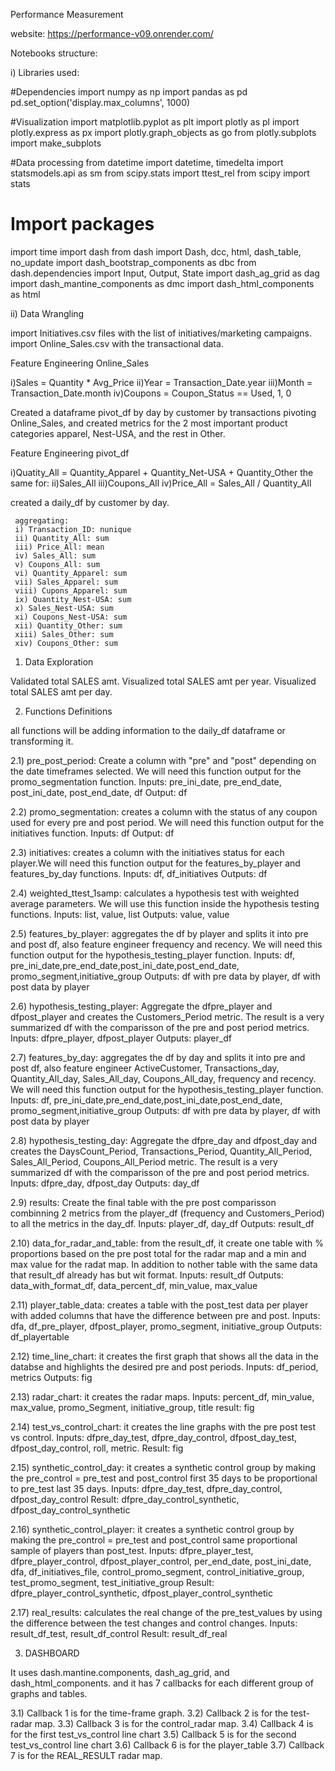 Performance Measurement

website: https://performance-v09.onrender.com/

Notebooks structure:


i) Libraries used:

#Dependencies
import numpy as np
import pandas as pd
pd.set_option('display.max_columns', 1000)

#Visualization
import matplotlib.pyplot as plt
import plotly as pl
import plotly.express as px
import plotly.graph_objects as go
from plotly.subplots import make_subplots 

#Data processing
from datetime import datetime, timedelta
import statsmodels.api as sm
from scipy.stats import ttest_rel
from scipy import stats

# Import packages
import time
import dash
from dash import Dash, dcc, html, dash_table, no_update
import dash_bootstrap_components as dbc
from dash.dependencies import Input, Output, State
import dash_ag_grid as dag
import dash_mantine_components as dmc
import dash_html_components as html


ii) Data Wrangling

import Initiatives.csv files with the list of initiatives/marketing campaigns.
import Online_Sales.csv with the transactional data.

Feature Engineering Online_Sales

 i)Sales = Quantity * Avg_Price
 ii)Year = Transaction_Date.year
 iii)Month = Transaction_Date.month
 iv)Coupons = Coupon_Status == Used, 1, 0
	 
Created a dataframe pivot_df by day by customer by transactions pivoting Online_Sales,
and created metrics for the 2 most important product categories apparel, Nest-USA, and the rest in Other.

Feature Engineering pivot_df

 i)Quatity_All = Quantity_Apparel + Quantity_Net-USA + Quantity_Other
 the same for:
 ii)Sales_All
 iii)Coupons_All
 iv)Price_All = Sales_All / Quantity_All

created a daily_df by customer by day.

	 aggregating:
	 i) Transaction_ID: nunique
	 ii) Quantity_All: sum
	 iii) Price_All: mean
	 iv) Sales_All: sum
	 v) Coupons_All: sum
	 vi) Quantity_Apparel: sum
	 vii) Sales_Apparel: sum
	 viii) Cupons_Apparel: sum
	 ix) Quantity_Nest-USA: sum
	 x) Sales_Nest-USA: sum
	 xi) Coupons_Nest-USA: sum
	 xii) Quantity_Other: sum
	 xiii) Sales_Other: sum
	 xiv) Coupons_Other: sum

1) Data Exploration

Validated total SALES amt.
Visualized total SALES amt per year.
Visualized total SALES amt per day.


2) Functions Definitions

all functions will be adding information to the daily_df dataframe or transforming it.

2.1) pre_post_period: Create a column with "pre" and "post" depending on the date timeframes selected. We will need this function output for the promo_segmentation function.
		Inputs: pre_ini_date, pre_end_date, post_ini_date, post_end_date, df
		Output: df

2.2) promo_segmentation: creates a column with the status of any coupon used for every pre and post period. We will need this function output for the initiatives function.
		Inputs: df
		Output: df

2.3) initiatives: creates a column with the initiatives status for each player.We will need this function output for the features_by_player and features_by_day functions.
		Inputs: df, df_initiatives
		Outputs: df

2.4) weighted_ttest_1samp: calculates a hypothesis test with weighted average parameters. We will use this function inside the hypothesis testing functions.
		Inputs: list, value, list
		Outputs: value, value

2.5) features_by_player: aggregates the df by player and splits it into pre and post df, also feature engineer frequency and recency. 
We will need this function output for the hypothesis_testing_player function.
		Inputs: df, pre_ini_date,pre_end_date,post_ini_date,post_end_date, promo_segment,initiative_group
		Outputs: df with pre data by player, df with post data by player

2.6) hypothesis_testing_player: Aggregate the dfpre_player and dfpost_player and creates the Customers_Period metric. 
The result is a very summarized df with the comparisson of the pre and post period metrics.
		Inputs: dfpre_player, dfpost_player
		Outputs: player_df

2.7) features_by_day: aggregates the df by day and splits it into pre and post df, also feature engineer ActiveCustomer, Transactions_day, Quantity_All_day, Sales_All_day, Coupons_All_day, frequency and recency. 
We will need this function output for the hypothesis_testing_player function.
		Inputs: df, pre_ini_date,pre_end_date,post_ini_date,post_end_date, promo_segment,initiative_group
		Outputs: df with pre data by player, df with post data by player

2.8) hypothesis_testing_day: Aggregate the dfpre_day and dfpost_day and creates the DaysCount_Period, Transactions_Period, Quantity_All_Period, Sales_All_Period, Coupons_All_Period metric. 
The result is a very summarized df with the comparisson of the pre and post period metrics.
		Inputs: dfpre_day, dfpost_day
		Outputs: day_df

2.9) results: Create the final table with the pre post comparisson combinning 2 metrics from the player_df (frequency and Customers_Period) to all the metrics in the day_df.
		Inputs: player_df, day_df
		Outputs: result_df

2.10) data_for_radar_and_table: from the result_df, it create one table with % proportions based on the pre post total for the radar map and a min and max value for the radat map. In addition to nother table with the same data that result_df already has but wit format.
		Inputs: result_df
		Outputs: data_with_format_df, data_percent_df, min_value, max_value

2.11) player_table_data: creates a table with the post_test data per player with added columns that have the difference between pre and post.
		Inputs: dfa, df_pre_player, dfpost_player, promo_segment, initiative_group
		Outputs: df_playertable

2.12) time_line_chart: it creates the first graph that shows all the data in the databse and highlights the desired pre and post periods.
		Inputs: df_period, metrics
		Outputs: fig

2.13) radar_chart: 	it creates the radar maps.
		Inputs: percent_df, min_value, max_value, promo_Segment, initiative_group, title
		result: fig

2.14) test_vs_control_chart: it creates the line graphs with the pre post test vs control.
		Inputs: dfpre_day_test, dfpre_day_control, dfpost_day_test, dfpost_day_control, roll, metric.
		Result: fig

2.15) synthetic_control_day: it creates a synthetic control group by making the pre_control = pre_test and post_control first 35 days to be proportional to pre_test last 35 days.
		Inputs: dfpre_day_test, dfpre_day_control, dfpost_day_control
		Result: dfpre_day_control_synthetic, dfpost_day_control_synthetic

2.16) synthetic_control_player: it creates a synthetic control group by making the pre_control = pre_test and post_control same proportional sample of players than post_test.
		Inputs: dfpre_player_test, dfpre_player_control, dfpost_player_control, per_end_date, post_ini_date, dfa, df_initiatives_file, control_promo_segment, control_initiative_group, test_promo_segment, test_initiative_group
		Result: dfpre_player_control_synthetic, dfpost_player_control_synthetic

2.17) real_results: calculates the real change of the pre_test_values by using the difference between the test changes and control changes.
		Inputs: result_df_test, result_df_control
		Result: result_df_real


3) DASHBOARD

It uses dash.mantine.components, dash_ag_grid, and dash_html_components.
and it has 7 callbacks for each different group of graphs and tables.

3.1) Callback 1 is for the time-frame graph.
3.2) Callback 2 is for the test-radar map.
3.3) Callback 3 is for the control_radar map.
3.4) Callback 4 is for the first test_vs_control line chart
3.5) Callback 5 is for the second test_vs_control line chart
3.6) Callback 6 is for the player_table
3.7) Callback 7 is for the REAL_RESULT radar map.





